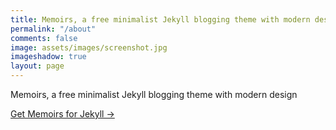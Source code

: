 ```yaml
---
title: Memoirs, a free minimalist Jekyll blogging theme with modern design
permalink: "/about"
comments: false
image: assets/images/screenshot.jpg
imageshadow: true
layout: page
---
```


Memoirs, a free minimalist Jekyll blogging theme with modern design

<a target="_blank" href="https://bootstrapstarter.com/bootstrap-templates/jekyll-theme-memoirs/" class="btn btn-dark"> Get Memoirs for Jekyll →</a>